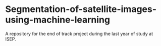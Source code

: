 # Segmentation-of-satellite-images-using-machine-learning
A repository for the end of track project during the last year of study at ISEP.
